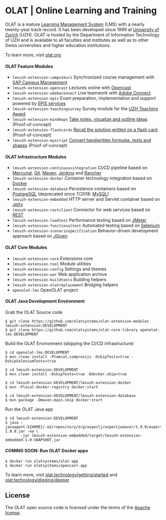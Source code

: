 # OLAT | Online Learning and Training

OLAT is a mature [Learning Management System](https://en.wikipedia.org/wiki/Learning_management_system) (LMS) with a nearly twenty-year track record. It has been developed since 1999 at [University of Zurich](https://www.uzh.ch) (UZH). OLAT is hosted by the Department of Information Technology of UZH and is available to all faculties and institutes as well as to other Swiss universities and higher education institutions.

To learn more, visit [olat.org](https://olat.org)

#### OLAT Feature Modules
* ``lmsuzh-extension-campuskurs`` Synchronized course management with [SAP Campus Management](https://www.id.uzh.ch/de/dl/sapplus/alle.html)
* ``lmsuzh-extension-opencast`` Lectures online with [Opencast](https://opencast.org)
* ``lmsuzh-extension-adobeconnect`` Live teamwork with [Adobe Connect](https://switch.ch/interact)
* ``lmsuzh-extension-epis`` Exam preparation, implementation and support powered by [EPIS services](https://www.id.uzh.ch/de/dl/elearning/epis.html)
* ``lmsuzh-extension-teachingsurvey`` Survey module for the [UZH Teaching Award](https://www.uzh.ch/de/studies/teaching/lehrpreis.html)
* ``lmsuzh-extension-mindmaps`` [Take notes, visualize and outline ideas](http://olat.systems/mindmaps) (Proof-of-concept)
* ``lmsuzh-extension-flashcards`` [Recall the solution written on a flash card](http://olat.systems/flashcards) (Proof-of-concept)
* ``lmsuzh-extension-myscript`` [Convert handwritten formulas, texts and shapes](http://olat.systems/handwriting) (Proof-of-concept)

#### OLAT Infrastructure Modules
* ``lmsuzh-extension-continuousintegration`` CI/CD pipeline based on [Mercurial](https://www.mercurial-scm.org), [Git](https://www.git-scm.com), [Maven](https://maven.apache.org), [Jenkins](https://jenkins.io) and [Rancher](https://rancher.com)
* ``lmsuzh-extension-docker`` Container technology integration based on [Docker](https://www.docker.com)
* ``lmsuzh-extension-database`` Persistence containers based on [PostgreSQL](https://www.postgresql.org) (deprecated since 7/2018: [MySQL](https://www.mysql.com))
* ``lmsuzh-extension-embedded`` HTTP server and Servlet container based on [Jetty](https://www.eclipse.org/jetty)
* ``lmsuzh-extension-restclient`` Connector for web services based on [REST](https://en.wikipedia.org/wiki/Representational_state_transfer)
* ``lmsuzh-extension-loadtest`` Performance testing based on [JMeter](https://jmeter.apache.org)
* ``lmsuzh-extension-functionaltest`` Automated testing based on [Selenium](https://www.seleniumhq.org)
* ``lmsuzh-extension-scenariospecification`` Behavior-driven development approach based on [JGiven](http://jgiven.org)

#### OLAT Core Modules
* ``lmsuzh-extension-core`` Extensions core
* ``lmsuzh-extension-tool`` Module utilities
* ``lmsuzh-extension-config`` Settings and themes
* ``lmsuzh-extension-war`` Web application archive
* ``lmsuzh-extension-buildtools`` Building helpers
* ``lmsuzh-extension-olatreplacement`` Bridging helpers
* ``openolat-lms`` OpenOLAT project

#### OLAT Java Development Environment

Grab the OLAT Source code
```
$ git clone https://github.com/olatsystems/olat-extension-modules lmsuzh-extension-DEVELOPMENT
$ git clone https://github.com/olatsystems/olat-core-library openolat-lms-DEVELOPMENT
```

Build the OLAT Environment (skipping the CI/CD infrastructure)
```
$ cd openolat-lms-DEVELOPMENT
$ mvn clean install -Ptomcat,compressjs -DskipTests=true -DskipSeleniumTests=true

$ cd lmsuzh-extension-DEVELOPMENT
$ mvn clean install -DskipTests=true -Ddocker.skip=true

$ cd lmsuzh-extension-DEVELOPMENT/lmsuzh-extension-docker
$ mvn -Plocal-docker-registry docker:start

$ cd lmsuzh-extension-DEVELOPMENT/lmsuzh-extension-database
$ mvn package -Dmaven.main.skip docker:start
```

Run the OLAT Java app
```
$ cd lmsuzh-extension-DEVELOPMENT
$ java -javaagent:${HOME}/.m2/repository/org/aspectj/aspectjweaver/1.9.0/aspectjweaver-1.9.0.jar -ea \
       -jar lmsuzh-extension-embedded/target/lmsuzh-extension-embedded-1.0-SNAPSHOT.jar
```

#### COMING SOON: Run OLAT Docker apps
```
$ docker run olatsystems/olat-app
$ docker run olatsystems/opencast-app
```

To learn more, visit [olat.technology/getting/started](http://olat.technology/getting/started) and [olat.technology/digging/deeper](http://olat.technology/digging/deeper)

## License

The OLAT open source code is licensed under the terms of the [Apache license](http://www.apache.org/licenses/LICENSE-2.0).
